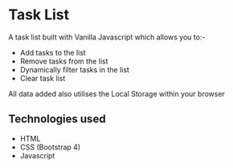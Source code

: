 # Task List

A task list built with Vanilla Javascript which allows you to:-

  - Add tasks to the list
  - Remove tasks from the list
  - Dynamically filter tasks in the list
  - Clear task list

All data added also utilises the Local Storage within your browser

## Technologies used

  - HTML
  - CSS (Bootstrap 4)
  - Javascript
